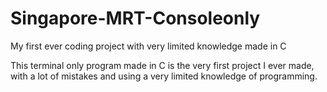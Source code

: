 # Singapore-MRT-Consoleonly
My first ever coding project with very limited knowledge made in C

This terminal only program made in C is the very first project I ever made, with a lot of mistakes and using a very limited 
knowledge of programming.
